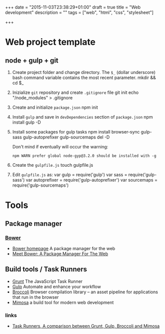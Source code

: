 +++
date = "2015-11-03T23:38:29+01:00"
draft = true
title = "Web development"
description = ""
tags = ["web", "html", "css", "stylesheet"]

+++

# Web project template

## node + gulp + git

1. Create project folder and change directory.
   The `$_` (dollar underscore) bash command variable contains the most recent parameter.
       mkdir <appdir> && cd $_

2. Inizialize `git` repository and create `.gitignore` file
       git init
       echo "/node_modules" > .gitignore

3. Create and initialize `package.json`
       npm init

4. Install `gulp` and save in `devDependencies` section of `package.json`
       npm install gulp -D

5. Install some packages for gulp tasks
       npm install browser-sync gulp-sass gulp-autoprefixer gulp-sourcemaps del -D

   Don't mind if eventually will occur the warning:

       npm WARN prefer global node-gyp@3.2.0 should be installed with -g

6. Create the `gulpfile.js`
       touch gulpfile.js

7. Edit `gulpfile.js` as:
       var gulp = require('gulp')
       var sass = require('gulp-sass')
       var autoprefixer = require('gulp-autoprefixer')
       var sourcemaps = require('gulp-sourcemaps')



# Tools

## Package manager

### [Bower](http://bower.io/)

* [Bower homepage](http://bower.io/) A package manager for the web
* [Meet Bower: A Package Manager For The Web](http://code.tutsplus.com/tutorials/meet-bower-a-package-manager-for-the-web--net-27774)

## Build tools / Task Runners

* [Grunt](http://gruntjs.com/) The JavaScript Task Runner
* [Gulp](http://gulpjs.com/) Automate and enhance your workflow
* [Broccoli](https://github.com/broccolijs/broccoli) Browser compilation library – an asset pipeline for applications that run in the browser
* [Mimosa](http://mimosa.io/index.html) a build tool for modern web development

### links

* [Task Runners, A comparison between Grunt, Gulp, Broccoli and Mimosa](http://jpsierens.com/task-runners-a-comparison-between-grunt-gulp-broccoli-and-mimosa/)
